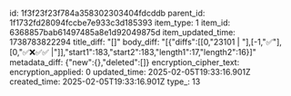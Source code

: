 id: 1f3f23f23f784a358302303404fdcddb
parent_id: 1f1732fd28094fccbe7e933c3d185393
item_type: 1
item_id: 6368857bab61497485a8e1d92049875d
item_updated_time: 1738783822294
title_diff: "[]"
body_diff: "[{\"diffs\":[[0,\"23101 | \"],[-1,\"✅\"],[0,\"✅❌✅✅   |\"]],\"start1\":183,\"start2\":183,\"length1\":17,\"length2\":16}]"
metadata_diff: {"new":{},"deleted":[]}
encryption_cipher_text: 
encryption_applied: 0
updated_time: 2025-02-05T19:33:16.901Z
created_time: 2025-02-05T19:33:16.901Z
type_: 13